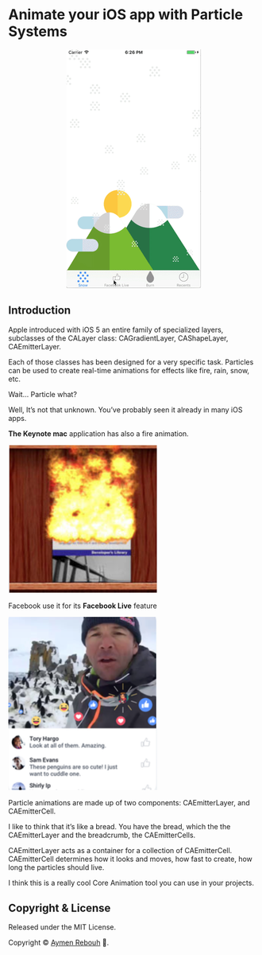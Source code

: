 # Animate your iOS app with Particle Systems

<p align="center">
<img src="/README/Demo.gif"/>
</p>

## Introduction

Apple introduced with iOS 5 an entire family of specialized layers, subclasses of the CALayer class: CAGradientLayer, CAShapeLayer, CAEmitterLayer. 

Each of those classes has been designed for a very specific task. Particles can be used to create real-time animations for effects like fire, rain, snow, etc. 


Wait… Particle what? 

Well, It’s not that unknown. You’ve probably seen it already in many iOS apps. 

__The Keynote mac__ application has also a fire animation.

<img src="/README/Fire.png" width="300"/>

Facebook use it for its __Facebook Live__ feature

<img src="/README/FacebookLive.png" width="300"/>


Particle animations are made up of two components: CAEmitterLayer, and CAEmitterCell. 

I like to think that it’s like a bread. You have the bread, which the the CAEmitterLayer and the breadcrumb, the CAEmitterCells.

CAEmitterLayer acts as a container for a collection of CAEmitterCell. CAEmitterCell determines how it looks and moves, how fast to create, how long the particles should live.


I think this is a really cool Core Animation tool you can use in your projects.


## Copyright & License

Released under the MIT License.

Copyright © [Aymen Rebouh](https://twitter.com/aymenworks) 🤡.
